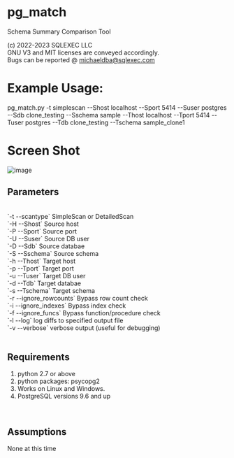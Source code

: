# pg_match
Schema Summary Comparison Tool

(c) 2022-2023 SQLEXEC LLC
<br/>
GNU V3 and MIT licenses are conveyed accordingly.
<br/>
Bugs can be reported @ michaeldba@sqlexec.com

# Example Usage:
pg_match.py -t simplescan --Shost localhost --Sport 5414 --Suser postgres --Sdb clone_testing --Sschema sample --Thost localhost --Tport 5414 --Tuser postgres --Tdb clone_testing --Tschema sample_clone1

# Screen Shot

![image](https://user-images.githubusercontent.com/12436545/187948655-a1717907-646a-4464-8756-561f5f23e830.png)

## Parameters
<br/>
`-t --scantype`          SimpleScan or DetailedScan
<br/>
`-H --Shost`            Source host
<br/>
`-P --Sport`            Source port
<br/>
`-U --Suser`            Source DB user
<br/>
`-D --Sdb`              Source databae
<br/>
`-S --Sschema`          Source schema
<br/>
`-h --Thost`            Target host
<br/>
`-p --Tport`            Target port
<br/>
`-u --Tuser`            Target DB user
<br/>
`-d --Tdb`              Target databae
<br/>
`-s --Tschema`          Target schema
<br/>
`-r --ignore_rowcounts` Bypass row count check
<br/>
`-i --ignore_indexes`   Bypass index check
<br/>
`-f --ignore_funcs`     Bypass function/procedure check
<br/>
`-l --log`              log diffs to specified output file
<br/>
`-v --verbose`          verbose output (useful for debugging)
<br/>
<br/>

## Requirements
1. python 2.7 or above
2. python packages: psycopg2
3. Works on Linux and Windows.
4. PostgreSQL versions 9.6 and up
<br/>

## Assumptions
None at this time
